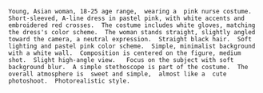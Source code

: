 `Young, Asian woman, 18-25 age range,  wearing a  pink nurse costume.  Short-sleeved, A-line dress in pastel pink, with white accents and embroidered red crosses.  The costume includes white gloves, matching the dress's color scheme.  The woman stands straight, slightly angled toward the camera, a neutral expression.  Straight black hair.  Soft lighting and pastel pink color scheme.  Simple, minimalist background with a white wall.  Composition is centered on the figure, medium shot.  Slight high-angle view.   Focus on the subject with soft background blur.  A simple stethoscope is part of the costume.  The overall atmosphere is  sweet and simple,  almost like a  cute photoshoot.  Photorealistic style.`

